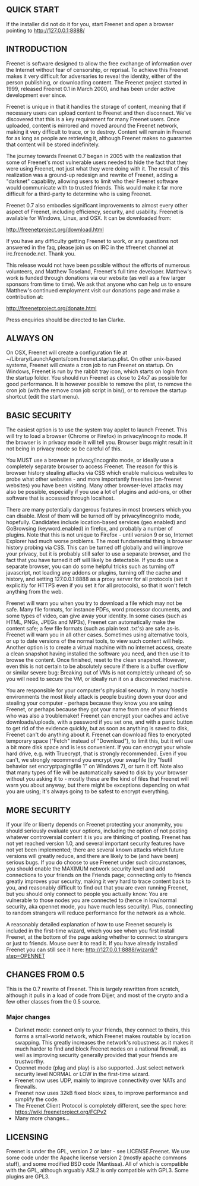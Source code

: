 ## QUICK START

If the installer did not do it for you, start Freenet and open a browser pointing
to http://127.0.0.1:8888/

## INTRODUCTION

Freenet is software designed to allow the free exchange of information over the 
Internet without fear of censorship, or reprisal. To achieve this Freenet makes it 
very difficult for adversaries to reveal the identity, either of the person 
publishing, or downloading content. The Freenet project started in 1999, released 
Freenet 0.1 in March 2000, and has been under active development ever since.

Freenet is unique in that it handles the storage of content, meaning that if 
necessary users can upload content to Freenet and then disconnect. We've 
discovered that this is a key requirement for many Freenet users. Once uploaded, 
content is mirrored and moved around the Freenet network, making it very difficult 
to trace, or to destroy. Content will remain in Freenet for as long as people are 
retrieving it, although Freenet makes no guarantee that content will be stored 
indefinitely.

The journey towards Freenet 0.7 began in 2005 with the realization that some of 
Freenet's most vulnerable users needed to hide the fact that they were using 
Freenet, not just what they were doing with it. The result of this realization was a 
ground-up redesign and rewrite of Freenet, adding a "darknet" capability, allowing 
users to limit who their Freenet software would communicate with to trusted friends. 
This would make it far more difficult for a third-party to determine who is using 
Freenet.

Freenet 0.7 also embodies significant improvements to almost every other aspect of 
Freenet, including efficiency, security, and usability. Freenet is available for Windows, 
Linux, and OSX. It can be downloaded from:

http://freenetproject.org/download.html

If you have any difficulty getting Freenet to work, or any questions not answered in the 
faq, please join us on IRC in the #freenet channel at irc.freenode.net. Thank you.

This release would not have been possible without the efforts of numerous volunteers, and 
Matthew Toseland, Freenet's full time developer. Matthew's work is funded through donations 
via our website (as well as a few larger sponsors from time to time). We ask that anyone 
who can help us to ensure Matthew's continued employment visit our donations page and 
make a contribution at:

http://freenetproject.org/donate.html

Press enquiries should be directed to Ian Clarke.

## ALWAYS ON
On OSX, Freenet will create a configuration file at 
~/Library/LaunchAgents/com.freenet.startup.plist. On other unix-based systems,
Freenet will create a cron job to run Freenet on startup. On Windows, Freenet is
run by the rabbit tray icon, which starts on login from the startup folder. You should
run Freenet as close to 24x7 as possible for good performance. It is however
possible to remove the plist, to remove the cron job (with the remove cron job
script in bin/), or to remove the startup shortcut (edit the start menu).

## BASIC SECURITY
The easiest option is to use the system tray applet to launch Freenet. This will try to
load a browser (Chrome or Firefox) in privacy/incognito mode. If the browser is in privacy
mode it will tell you. Browser bugs might result in it not being in privacy mode so be
careful of this.

You MUST use a browser in privacy/incognito mode, or ideally use a completely separate
browser to access Freenet. The reason for this is browser history stealing attacks via CSS
which enable malicious websites to probe what other websites - and more importantly
freesites (on-freenet websites) you have been visiting. Many other browser-level attacks
may also be possible, especially if you use a lot of plugins and add-ons, or other
software that is accessed through localhost.

There are many potentially dangerous features in most browsers which you can disable.
Most of them will be turned off by privacy/incognito mode, hopefully. Candidates include
location-based services (geo.enabled) and GoBrowsing (keyword.enabled) in firefox, and 
probably a number of plugins. Note that this is not unique to Firefox - until version 9
or so, Internet Explorer had much worse problems. The most fundamental thing is browser
history probing via CSS. This can be turned off globally and will improve your privacy,
but it is probably still safer to
use a separate browser, and the fact that you have turned it off will likely be
detectable. If you do use a separate browser, you can do some helpful tricks such as
turning off javascript, not loading any addons or plugins, turning off the cache and
history, and setting 127.0.0.1:8888 as a proxy server for all protocols (set it
explicitly for HTTPS even if you set it for all protocols), so that it won't fetch
anything from the web.

Freenet will warn you when you try to download a file which may not be safe. Many file
formats, for instance PDFs, word processor documents, and some types of video, can give
away your identity. In some cases (such as HTML, PNGs, JPEGs and MP3s), Freenet can
automatically make the content safe; a few file formats (such as plain text .txt's) are
safe as-is. Freenet will warn you in all other cases. Sometimes using alternative tools,
or up to date versions of the normal tools, to view such content will help. Another
option is to create a virtual machine with no internet access, create a clean snapshot
having installed the software you need, and then use it to browse the content. Once
finished, reset to the clean snapshot. However, even this is not certain to be
absolutely secure if there is a buffer overflow or similar severe bug: Breaking out of
VMs is not completely unheard of; so you will need to secure the VM, or ideally run it
on a disconnected machine.

You are responsible for your computer's physical security. In many hostile environments
the most likely attack is people busting down your door and stealing your computer -
perhaps because they know you are using Freenet, or perhaps because they got your name
from one of your friends who was also a troublemaker! Freenet can encrypt your caches
and active downloads/uploads, with a password if you set one, and with a panic button to
get rid of the evidence quickly, but as soon as anything is saved to disk, Freenet can't
do anything about it. Freenet can download files to encrypted temporary space ("Fetch"
instead of "Download"), to limit this, but it will use a bit more disk space and is less
convenient. If you can encrypt your whole hard drive, e.g. with Truecrypt, that is
strongly recommended. Even if you can't, we strongly recommend you encrypt your swapfile
(try "fsutil behavior set encryptpagingfile 1" on Windows 7), or turn it off. Note also
that many types of file will be automatically saved to disk by your browser without you
asking it to - mostly these are the kind of files that Freenet will warn you about anyway,
but there might be exceptions depending on what you are using; it's always going to be
safest to encrypt everything.

## MORE SECURITY
If your life or liberty depends on Freenet protecting your anonymity, you should
seriously evaluate your options, including the option of not posting whatever
controversial content it is you are thinking of posting. Freenet has not yet
reached version 1.0, and several important security features have not yet been
implemented; there are several known attacks which future versions will greatly
reduce, and there are likely to be (and have been) serious bugs. If you do 
choose to use Freenet under such circumstances, you  should enable the MAXIMUM 
network security level and add connections to your friends on the Friends page; 
connecting only to friends greatly improves your security, making it very hard to
trace content back to you, and reasonably difficult to find out that you are even
running Freenet, but you should only connect to people you actually know: You are
vulnerable to those nodes you are connected to (hence in low/normal security, aka
opennet mode, you have much less security). Plus, connecting to random strangers
will reduce performance for the network as a whole.

A reasonably detailed explanation of how to use Freenet securely is included in
the first-time wizard, which you see when you first install Freenet, at the bottom
of the page asking whether to connect to strangers or just to friends. Mouse over
it to read it. If you have already installed Freenet you can still see it here:
http://127.0.0.1:8888/wizard/?step=OPENNET

## CHANGES FROM 0.5
This is the 0.7 rewrite of Freenet. This is largely rewritten from scratch, 
although it pulls in a load of code from Dijjer, and most of the crypto and a 
few other classes from the 0.5 source.

### Major changes
- Darknet mode: connect only to your friends, they connect to theirs, this forms
  a small-world network, which Freenet makes routable by location swapping. This
  greatly increases the network's robustness as it makes it much harder to find
  and block Freenet nodes on a national firewall, as well as improving security
  generally provided that your friends are trustworthy. 
- Opennet mode (plug and play) is also supported. Just select network security
  level NORMAL or LOW in the first-time wizard.
- Freenet now uses UDP, mainly to improve connectivity over NATs and firewalls.
- Freenet now uses 32kB fixed block sizes, to improve performance and simplify 
  the code.
- The Freenet Client Protocol is completely different, see the spec here:
  https://wiki.freenetproject.org/FCPv2
- Many more changes...

## LICENSING
Freenet is under the GPL, version 2 or later - see LICENSE.Freenet. We use some
code under the Apache license version 2 (mostly apache commons stuff), and some
modified BSD code (Mantissa). All of which is compatible with the GPL, although
arguably ASL2 is only compatible with GPL3. Some plugins are GPL3.
